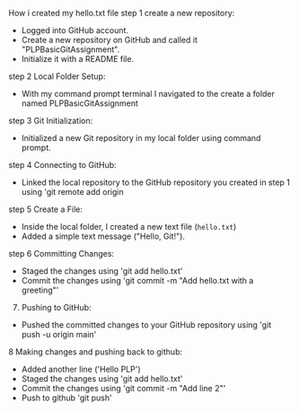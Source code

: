 How i created my hello.txt file
step 1 create a new repository:
  - Logged into GitHub account.
  - Create a new repository on GitHub and called it "PLPBasicGitAssignment".
  - Initialize it with a README file.

step 2 Local Folder Setup:
  - With my command prompt terminal I navigated to the create a folder named PLPBasicGitAssignment

step 3 Git Initialization:
  - Initialized a new Git repository in my local folder using command prompt.

step 4 Connecting to GitHub:
  - Linked the local repository to the GitHub repository you created in step 1 using 'git remote add origin <repository-url>

step 5 Create a File:
  - Inside the local folder, I created a new text file (`hello.txt`)
  - Added a simple text message ("Hello, Git!").
    
step 6 Committing Changes:
  - Staged the changes using 'git add hello.txt'
  - Commit the changes using 'git commit -m "Add hello.txt with a greeting"'

7. Pushing to GitHub:
  - Pushed the committed changes to your GitHub repository using 'git push -u origin main'

8 Making changes and pushing back to github:
  - Added another line ('Hello PLP')
  - Staged the changes using 'git add hello.txt'
  - Commit the changes using 'git commit -m "Add line 2"'
  - Push to github 'git push'
    


